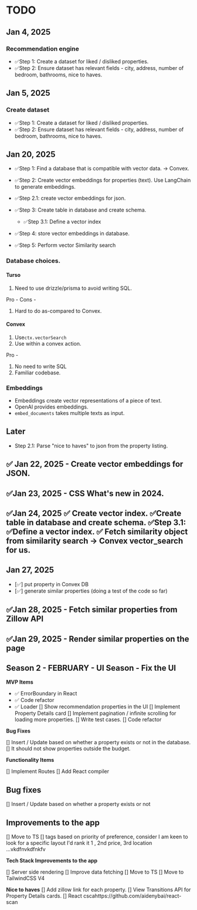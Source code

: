 


# TODO

## Jan 4, 2025
### Recommendation engine
- ✅Step 1: Create a dataset for liked / disliked properties.
- ✅Step 2: Ensure dataset has relevant fields - city, address, number of bedroom, bathrooms, nice to haves.

## Jan 5, 2025
### Create dataset
- ✅Step 1: Create a dataset for liked / disliked properties.
- ✅Step 2: Ensure dataset has relevant fields - city, address, number of bedroom, bathrooms, nice to haves.

## Jan 20, 2025
- ✅Step 1: Find a database that is compatible with vector data. -> Convex. 
-  ✅Step 2: Create vector embeddings for properties (text). Use LangChain to generate embeddings. 
-  ✅Step 2.1: create vector embeddings for json. 
- ✅Step 3: Create table in database and create schema. 
  - ✅Step 3.1: Define a vector index

- ✅Step 4: store vector embeddings in database. 
- ✅Step 5: Perform vector Similarity search
  

### Database choices. 

#### Turso
1. Need to use drizzle/prisma to avoid writing SQL. 

Pro - 
Cons - 
1. Hard to do as-compared to Convex. 

#### Convex
1. Use`ctx.vectorSearch`
2. Use within a convex action. 

Pro - 
1. No need to write SQL
1. Familiar codebase. 

### Embeddings
- Embeddings create vector representations of a piece of text. 
- OpenAI provides embeddings. 
- `embed_documents` takes multiple texts as input. 


## Later
- Step 2.1: Parse "nice to haves" to json from the property listing.



## ✅ Jan 22, 2025 - Create vector embeddings for JSON.
## ✅Jan 23, 2025 - CSS What's new in 2024. 
## ✅Jan 24, 2025 ✅ Create vector index. ✅Create table in database and create schema. ✅Step 3.1: ✅Define a vector index. ✅ Fetch similarity object from similarity search -> Convex vector_search for us. 
## Jan 27, 2025 
  - [✅] put property in Convex DB
  - [✅] generate similar properties (doing a test of the code so far)
## ✅Jan 28, 2025 - Fetch similar properties from Zillow API
## ✅Jan 29, 2025 - Render similar properties on the page


## Season 2 - FEBRUARY - UI Season - Fix the UI 
**MVP Items**
-  ✅ ErrorBoundary in React
-  ✅ Code refactor
-  ✅ Loader 
[] Show recommendation properties in the UI
[] Implement Property Details card
[] Implement pagination / infinite scrolling for loading more properties. 
[] Write test cases. 
[] Code refactor

**Bug Fixes**

[] Insert / Update based on whether a property exists or not in the database.  
[] It should not show properties outside the budget. 


**Functionality Items**

[] Implement Routes 
[] Add React compiler

## Bug fixes

[] Insert / Update based on whether a property exists or not

## Improvements to the app
[] Move to TS
[] tags based on priority of preference, consider I am keen to look for a specific layout I'd rank it 1 , 2nd price, 3rd location ...vkdfnvkdfnkfv

**Tech Stack Improvements to the app**

[] Server side rendering
[] Improve data fetching
[] Move to TS
[] Move to TailwindCSS V4


**Nice to haves**
[] Add zillow link for each property. 
[] View Transitions API for Property Details cards. 
[] React cscahttps://github.com/aidenybai/react-scan

